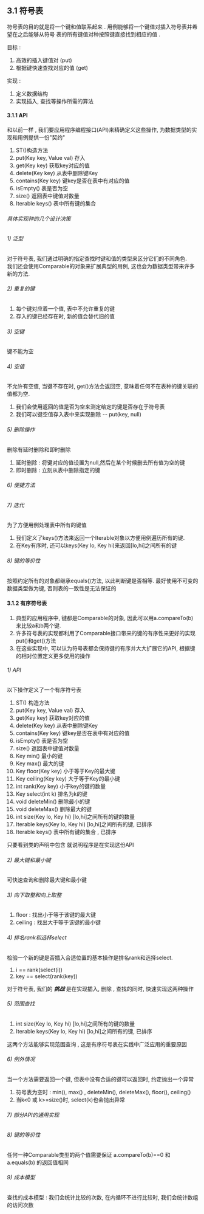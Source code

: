 ## 3.1 符号表
符号表的目的就是将一个键和值联系起来 . 用例能够将一个键值对插入符号表并希望在之后能够从符号
表的所有键值对种按照键直接找到相应的值 . 

目标 : 
1.  高效的插入键值对 (put)
2.  根据键快速查找对应的值 (get)

实现 : 
1.  定义数据结构
2.  实现插入, 查找等操作所需的算法

#### 3.1.1 API
和以前一样 , 我们要应用程序编程接口(API)来精确定义这些操作, 为数据类型的实现和用例提供一份"契约"

1.  ST()构造方法
1.  put(Key key, Value val) 存入
2.  get(Key key) 获取key对应的值
3.  delete(Key key) 从表中删除键Key
4.  contains(Key key) 键key是否在表中有对应的值
5.  isEmpty() 表是否为空
6.  size() 返回表中键值对数量
7.  Iterable<Key> keys() 表中所有键的集合

###### 具体实现种的几个设计决策
###### 1) 泛型
对于符号表, 我们通过明确的指定查找时键和值的类型来区分它们的不同角色.   
我们还会使用Comparable的对象来扩展典型的用例, 这也会为数据类型带来许多新的方法.
###### 2) 重复的键
1.  每个键对应着一个值, 表中不允许重复的键
2.  存入的键已经存在时, 新的值会替代旧的值
###### 3) 空键
键不能为空
###### 4) 空值
不允许有空值, 当键不存在时, get()方法会返回空, 意味着任何不在表种的键关联的值都为空.
1.  我们会使用返回的值是否为空来测定给定的键是否存在于符号表
2.  我们可以键空值存入表中来实现删除 -- put(key, null)
###### 5) 删除操作
删除有延时删除和即时删除
1.  延时删除 : 将键对应的值设置为null,然后在某个时候删去所有值为空的键
2.  即时删除 : 立刻从表中删除指定的键
###### 6) 便捷方法
###### 7) 迭代
为了方便用例处理表中所有的键值
1.  我们定义了keys()方法来返回一个Iterable<Key>对象以方便用例遍历所有的键.
2.  在Key有序时, 还可以keys(Key lo, Key hi)来返回[lo,hi]之间所有的键

###### 8) 键的等价性
按照约定所有的对象都继承equals()方法, 以此判断键是否相等.
最好使用不可变的数据类型做为键, 否则表的一致性是无法保证的

#### 3.1.2 有序符号表
1.  典型的应用程序中, 键都是Comparable的对象, 因此可以用a.compareTo(b)来比较a和b两个键.
2.  许多符号表的实现都利用了Comparable接口带来的键的有序性来更好的实现put()和get()方法
3.  在这些实现中, 可以认为符号表都会保持键的有序并大大扩展它的API, 根据键的相对位置定义更多使用的操作

###### 1) API
以下操作定义了一个有序符号表
1.  ST() 构造方法
2.  put(Key key, Value val) 存入
3.  get(Key key) 获取key对应的值
4.  delete(Key key) 从表中删除键Key
5.  contains(Key key) 键key是否在表中有对应的值
6.  isEmpty() 表是否为空
7.  size() 返回表中键值对数量
8.  Key min() 最小的键
9.  Key max() 最大的键
10. Key floor(Key key) 小于等于Key的最大键
11. Key ceiling(Key key) 大于等于Key的最小键
12. int rank(Key key) 小于key的键的数量
13. Key select(int k) 排名为k的键
14. void deleteMin() 删除最小的键
15. void deleteMax() 删除最大的键
16. int size(Key lo, Key hi) [lo,hi]之间所有的键的数量
17. Iterable<Key> keys(Key lo, Key hi) [lo,hi]之间所有的键, 已排序
8.  Iterable<Key> keys() 表中所有键的集合 , 已排序

只要看到类的声明中包含 <Key extends Comparable> 就说明程序是在实现这份API

###### 2) 最大键和最小键
可快速查询和删除最大键和最小键

###### 3) 向下取整和向上取整
1.  floor : 找出小于等于该键的最大键
2.  ceiling : 找出大于等于该键的最小键

###### 4) 排名rank和选择select
检验一个新的键是否插入合适位置的基本操作是排名rank和选择select.
1.  i == rank(select(i))
2.  key == select(rank(key))

对于符号表, 我们的 ***挑战*** 是在实现插入, 删除 , 查找的同时, 快速实现这两种操作

###### 5) 范围查找
1. int size(Key lo, Key hi) [lo,hi]之间所有的键的数量
2. Iterable<Key> keys(Key lo, Key hi) [lo,hi]之间所有的键, 已排序

这两个方法能够实现范围查询 , 这是有序符号表在实践中广泛应用的重要原因

###### 6) 例外情况
当一个方法需要返回一个键, 但表中没有合适的键可以返回时, 约定抛出一个异常 
1.  符号表为空时 : min(), max() , deleteMin(), deleteMax(), floor(), ceiling()
2.  当k<0 或 k>=size()时, select(k)也会抛出异常 

###### 7) 部分API的通用实现
###### 8) 键的等价性
任何一种Comparable类型的两个值需要保证 a.compareTo(b)==0 和 a.equals(b) 的返回值相同

###### 9) 成本模型
查找的成本模型 : 我们会统计比较的次数, 在内循环不进行比较时, 我们会统计数组的访问次数

